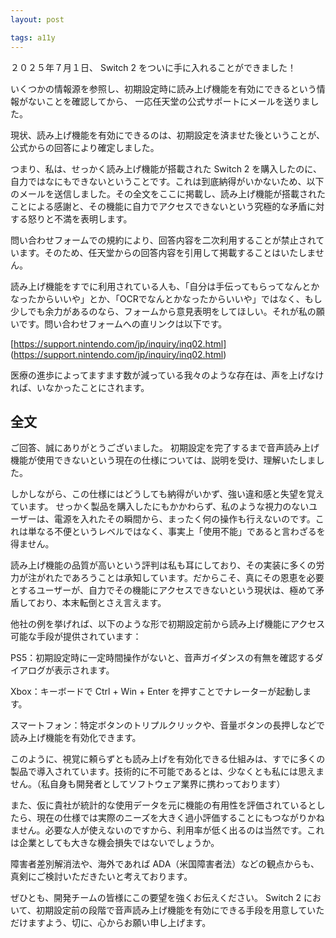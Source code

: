 ```yaml
---
layout: post

tags: a11y
---
```


２０２５年７月１日、 Switch 2 をついに手に入れることができました！

いくつかの情報源を参照し、初期設定時に読み上げ機能を有効にできるという情報がないことを確認してから、
一応任天堂の公式サポートにメールを送りました。

現状、読み上げ機能を有効にできるのは、初期設定を済ませた後ということが、公式からの回答により確定しました。

つまり、私は、せっかく読み上げ機能が搭載された Switch 2 を購入したのに、自力ではなにもできないということです。これは到底納得がいかないため、以下のメールを送信しました。その全文をここに掲載し、読み上げ機能が搭載されたことによる感謝と、その機能に自力でアクセスできないという究極的な矛盾に対する怒りと不満を表明します。

問い合わせフォームでの規約により、回答内容を二次利用することが禁止されています。そのため、任天堂からの回答内容を引用して掲載することはいたしません。

読み上げ機能をすでに利用されている人も、「自分は手伝ってもらってなんとかなったからいいや」とか、「OCRでなんとかなったからいいや」ではなく、もし少しでも余力があるのなら、フォームから意見表明をしてほしい。それが私の願いです。問い合わせフォームへの直リンクは以下です。

[https://support.nintendo.com/jp/inquiry/inq02.html] (https://support.nintendo.com/jp/inquiry/inq02.html)

医療の進歩によってますます数が減っている我々のような存在は、声を上げなければ、いなかったことにされます。

## 全文

ご回答、誠にありがとうございました。
初期設定を完了するまで音声読み上げ機能が使用できないという現在の仕様については、説明を受け、理解いたしました。

しかしながら、この仕様にはどうしても納得がいかず、強い違和感と失望を覚えています。
せっかく製品を購入したにもかかわらず、私のような視力のないユーザーは、電源を入れたその瞬間から、まったく何の操作も行えないのです。これは単なる不便というレベルではなく、事実上「使用不能」であると言わざるを得ません。

読み上げ機能の品質が高いという評判は私も耳にしており、その実装に多くの労力が注がれたであろうことは承知しています。だからこそ、真にその恩恵を必要とするユーザーが、自力でその機能にアクセスできないという現状は、極めて矛盾しており、本末転倒とさえ言えます。

他社の例を挙げれば、以下のような形で初期設定前から読み上げ機能にアクセス可能な手段が提供されています：

PS5：初期設定時に一定時間操作がないと、音声ガイダンスの有無を確認するダイアログが表示されます。

Xbox：キーボードで Ctrl + Win + Enter を押すことでナレーターが起動します。

スマートフォン：特定ボタンのトリプルクリックや、音量ボタンの長押しなどで読み上げ機能を有効化できます。

このように、視覚に頼らずとも読み上げを有効化できる仕組みは、すでに多くの製品で導入されています。技術的に不可能であるとは、少なくとも私には思えません。（私自身も開発者としてソフトウェア業界に携わっております）

また、仮に貴社が統計的な使用データを元に機能の有用性を評価されているとしたら、現在の仕様では実際のニーズを大きく過小評価することにもつながりかねません。必要な人が使えないのですから、利用率が低く出るのは当然です。これは企業としても大きな機会損失ではないでしょうか。

障害者差別解消法や、海外であれば ADA（米国障害者法）などの観点からも、真剣にご検討いただきたいと考えております。

ぜひとも、開発チームの皆様にこの要望を強くお伝えください。
Switch 2 において、初期設定前の段階で音声読み上げ機能を有効にできる手段を用意していただけますよう、切に、心からお願い申し上げます。
